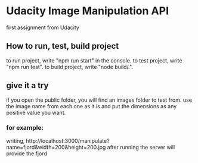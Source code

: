 # Udacity Image Manipulation API
first assignment from Udacity

## How to run, test, build project
to run project, write "npm run start" in the console.
to test project, write "npm run test".
to build project, write "node build/.".

## give it a try
if you open the public folder, you will find an images folder to test from. use the image name from each one as it is and put the dimensions as any positive value you want.
### for example:
writing,
http://localhost:3000/manipulate?name=fjord&width=200&height=200.jpg
after running the server will provide the fjord
